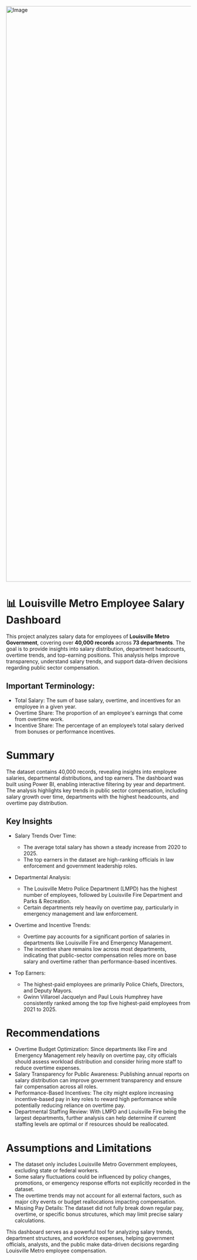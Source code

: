 <img width="1565" alt="Image" src="https://github.com/user-attachments/assets/0b1c6a32-5acb-47f9-a66b-b4c6e001a6a0" />

# 📊 Louisville Metro Employee Salary Dashboard

This project analyzes salary data for employees of **Louisville Metro Government**, covering over **40,000 records** across **73 departments**. The goal is to provide insights into salary distribution, department headcounts, overtime trends, and top-earning positions. This analysis helps improve transparency, understand salary trends, and support data-driven decisions regarding public sector compensation.

## Important Terminology:

* Total Salary: The sum of base salary, overtime, and incentives for an employee in a given year.
* Overtime Share: The proportion of an employee's earnings that come from overtime work.
* Incentive Share: The percentage of an employee’s total salary derived from bonuses or performance incentives.

# Summary

The dataset contains 40,000 records, revealing insights into employee salaries, departmental distributions, and top earners. The dashboard was built using Power BI, enabling interactive filtering by year and department. The analysis highlights key trends in public sector compensation, including salary growth over time, departments with the highest headcounts, and overtime pay distribution.

## Key Insights

* Salary Trends Over Time:
   - The average total salary has shown a steady increase from 2020 to 2025.
   - The top earners in the dataset are high-ranking officials in law enforcement and government leadership roles.

* Departmental Analysis:
   - The Louisville Metro Police Department (LMPD) has the highest number of employees, followed by Louisville Fire Department and Parks & Recreation.
   - Certain departments rely heavily on overtime pay, particularly in emergency management and law enforcement.

* Overtime and Incentive Trends:
   - Overtime pay accounts for a significant portion of salaries in departments like Louisville Fire and Emergency Management.
   - The incentive share remains low across most departments, indicating that public-sector compensation relies more on base salary and overtime rather than performance-based incentives.

* Top Earners:
   - The highest-paid employees are primarily Police Chiefs, Directors, and Deputy Mayors.
   -  Gwinn Villaroel Jacquelyn and Paul Louis Humphrey have consistently ranked among the top five highest-paid employees from 2021 to 2025.

# Recommendations

* Overtime Budget Optimization: Since departments like Fire and Emergency Management rely heavily on overtime pay, city officials should assess workload distribution and consider hiring more staff to reduce overtime expenses.
* Salary Transparency for Public Awareness: Publishing annual reports on salary distribution can improve government transparency and ensure fair compensation across all roles.
* Performance-Based Incentives: The city might explore increasing incentive-based pay in key roles to reward high performance while potentially reducing reliance on overtime pay.
* Departmental Staffing Review: With LMPD and Louisville Fire being the largest departments, further analysis can help determine if current staffing levels are optimal or if resources should be reallocated.

# Assumptions and Limitations

- The dataset only includes Louisville Metro Government employees, excluding state or federal workers.
- Some salary fluctuations could be influenced by policy changes, promotions, or emergency response efforts not explicitly recorded in the dataset.
- The overtime trends may not account for all external factors, such as major city events or budget reallocations impacting compensation.
- Missing Pay Details: The dataset did not fully break down regular pay, overtime, or specific bonus strcutures, which may limit precise salary calculations. 

This dashboard serves as a powerful tool for analyzing salary trends, department structures, and workforce expenses, helping government officials, analysts, and the public make data-driven decisions regarding Louisville Metro employee compensation.
